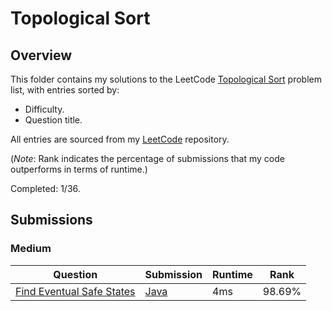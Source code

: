 # Topological Sort

## Overview
This folder contains my solutions to the LeetCode [Topological Sort](https://leetcode.com/problem-list/topological-sort/) problem list,
with entries sorted by:
- Difficulty.
- Question title.

All entries are sourced from my [LeetCode](https://github.com/shumarb/leetcode) repository.

(*Note*: Rank indicates the percentage of submissions that my code outperforms in terms of runtime.)

Completed: 1/36.

## Submissions
### Medium
| Question                                                                                          | Submission                                                                                            | Runtime | Rank   |
|---------------------------------------------------------------------------------------------------|-------------------------------------------------------------------------------------------------------|---------|--------|
| [Find Eventual Safe States](https://leetcode.com/problems/find-eventual-safe-states/description/) | [Java](https://github.com/shumarb/leetcode/blob/main/submissions/FindEventualSafeStates.java)         | 4ms     | 98.69% |
